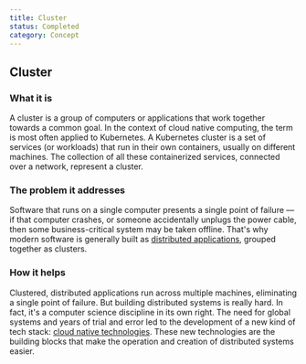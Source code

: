 ```yaml
---
title: Cluster
status: Completed
category: Concept
---
```

## Cluster

### What it is

A cluster is a group of computers or applications that work together towards a common goal. In the context of cloud native computing, the term is most often applied to Kubernetes. A Kubernetes cluster is a set of services (or workloads) that run in their own containers, usually on different machines. The collection of all these containerized services, connected over a network, represent a cluster.

### The problem it addresses 

Software that runs on a single computer presents a single point of failure — if that computer crashes, or someone accidentally unplugs the power cable, then some business-critical system may be taken offline. That's why modern software is generally built as [distributed applications](https://github.com/cncf/glossary/blob/main/definitions/distributed_apps.md), grouped together as clusters. 

### How it helps

Clustered, distributed applications run across multiple machines, eliminating a single point of failure. But building distributed systems is really hard. In fact, it's a computer science discipline in its own right. The need for global systems and years of trial and error led to the development of a new kind of tech stack: [cloud native technologies](https://github.com/cncf/glossary/blob/main/definitions/cloud_native_tech.md). These new technologies are the building blocks that make the operation and creation of distributed systems easier.


